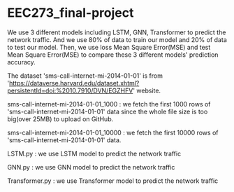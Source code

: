 # EEC273_final-project

We use 3 different models including LSTM, GNN, Transformer to predict the network traffic. And we use 80% of data to train our model and 20% of data to test our model. Then, we use loss Mean Square Error(MSE) and test Mean Square Error(MSE) to compare these 3 different models' prediction accuracy.

The dataset 'sms-call-internet-mi-2014-01-01' is from 'https://dataverse.harvard.edu/dataset.xhtml?persistentId=doi:%2010.7910/DVN/EGZHFV' website.

sms-call-internet-mi-2014-01-01_1000 : we fetch the first 1000 rows of 'sms-call-internet-mi-2014-01-01' data since the whole file size is too big(over 25MB) to upload on GitHub.

sms-call-internet-mi-2014-01-01_10000 : we fetch the first 10000 rows of 'sms-call-internet-mi-2014-01-01' data.

LSTM.py : we use LSTM model to predict the network traffic

GNN.py : we use GNN model to predict the network traffic

Transformer.py : we use Transformer model to predict the network traffic
